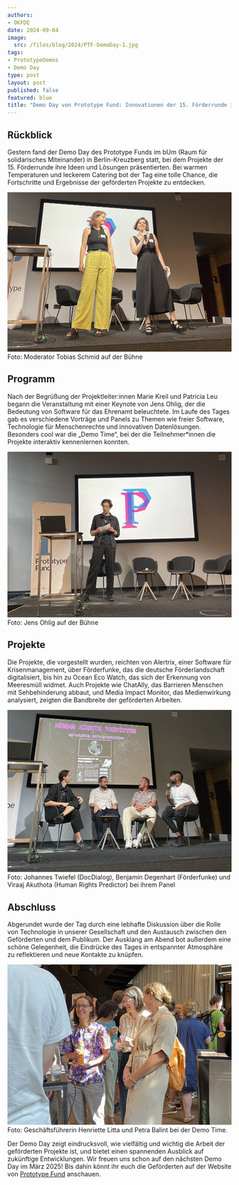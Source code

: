 ```yaml
---
authors:
- OKFDE
date: 2024-09-04
image: 
  src: /files/blog/2024/PTF-DemoDay-1.jpg
tags:
- PrototypeDemos
- Demo Day
type: post
layout: post
published: false
featured: blue
title: "Demo Day von Prototype Fund: Innovationen der 15. Förderrunde im Rampenlicht"
---
```


##  Rückblick

Gestern fand der Demo Day des Prototype Funds im bUm (Raum für solidarisches Miteinander) in Berlin-Kreuzberg statt, bei dem Projekte der 15. Förderrunde ihre Ideen und Lösungen präsentierten. Bei warmen Temperaturen und leckerem Catering bot der Tag eine tolle Chance, die Fortschritte und Ergebnisse der geförderten Projekte zu entdecken.

![Moderator Tobias Schmid auf der Bühne](/files/blog/2024/PTF-DemoDay-1.jpg)<br>
Foto: Moderator Tobias Schmid auf der Bühne

##  Programm

Nach der Begrüßung der Projektleiter:innen Marie Kreil und Patricia Leu begann die Veranstaltung mit einer Keynote von Jens Ohlig, der die Bedeutung von Software für das Ehrenamt beleuchtete. Im Laufe des Tages gab es verschiedene Vorträge und Panels zu Themen wie freier Software, Technologie für Menschenrechte und innovativen Datenlösungen. Besonders cool war die „Demo Time“, bei der die Teilnehmer*innen die Projekte interaktiv kennenlernen konnten.

![Jens Ohlig auf der Bühne](/files/blog/2024/PTF-DemoDay-3.jpg)<br>
Foto: Jens Ohlig auf der Bühne

##  Projekte

Die Projekte, die vorgestellt wurden, reichten von Alertrix, einer Software für Krisenmanagement, über Förderfunke, das die deutsche Förderlandschaft digitalisiert, bis hin zu Ocean Eco Watch, das sich der Erkennung von Meeresmüll widmet. Auch Projekte wie ChatAlly, das Barrieren Menschen mit Sehbehinderung abbaut, und Media Impact Monitor, das Medienwirkung analysiert, zeigten die Bandbreite der geförderten Arbeiten.

![Johannes Twiefel (DocDialog), Benjamin Degenhart (Förderfunke) und Viraaj Akuthota (Human Rights Predictor) bei ihrem Panel](/files/blog/2024/PTF-DemoDay-4.jpg)<br>
Foto: Johannes Twiefel (DocDialog), Benjamin Degenhart (Förderfunke) und Viraaj Akuthota (Human Rights Predictor) bei ihrem Panel

##  Abschluss

Abgerundet wurde der Tag durch eine lebhafte Diskussion über die Rolle von Technologie in unserer Gesellschaft und den Austausch zwischen den Geförderten und dem Publikum. Der Ausklang am Abend bot außerdem eine schöne Gelegenheit, die Eindrücke des Tages in entspannter Atmosphäre zu reflektieren und neue Kontakte zu knüpfen.

![Geschäftsführerin Henriette Litta und Petra Balint bei der Demo Time.](/files/blog/2024/PTF-DemoDay-5.jpg)<br>
Foto: Geschäftsführerin Henriette Litta und Petra Balint bei der Demo Time.

Der Demo Day zeigt eindrucksvoll, wie vielfältig und wichtig die Arbeit der geförderten Projekte ist, und bietet einen spannenden Ausblick auf zukünftige Entwicklungen. Wir freuen uns schon auf den nächsten Demo Day im März 2025! Bis dahin könnt ihr euch die Geförderten auf der Website von [Prototype Fund](https://prototypefund.de/projects/) anschauen.
